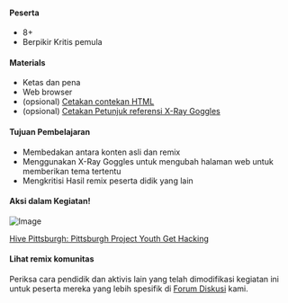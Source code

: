 #### Peserta

* 8+
* Berpikir Kritis pemula

#### Materials


* Ketas dan pena
* Web browser
* (opsional) [Cetakan contekan HTML](https://mozteach.makes.org/thimble/html-cheatsheet)
* (opsional) [Cetakan Petunjuk referensi X-Ray Goggles ](https://mozteach.makes.org/thimble/xray-goggles-cheatsheet)


#### Tujuan Pembelajaran

* Membedakan antara konten asli dan remix
* Menggunakan X-Ray Goggles untuk mengubah halaman web untuk memberikan tema tertentu
* Mengkritisi Hasil remix peserta didik yang lain

#### Aksi dalam Kegiatan!

![Image](http://mozilla.github.io/webmaker-curriculum/images/hackthenews-action.jpg)

[Hive Pittsburgh: Pittsburgh Project Youth Get Hacking](http://hivepgh.sproutfund.org/blog/2014/12/15/pittsburgh-project-youth-get-hacking/)

#### Lihat remix komunitas

Periksa cara pendidik dan aktivis lain yang telah dimodifikasi kegiatan ini untuk peserta mereka yang lebih spesifik di [Forum Diskusi](https://discourse.webmaker.org/c/curriculum) kami.
